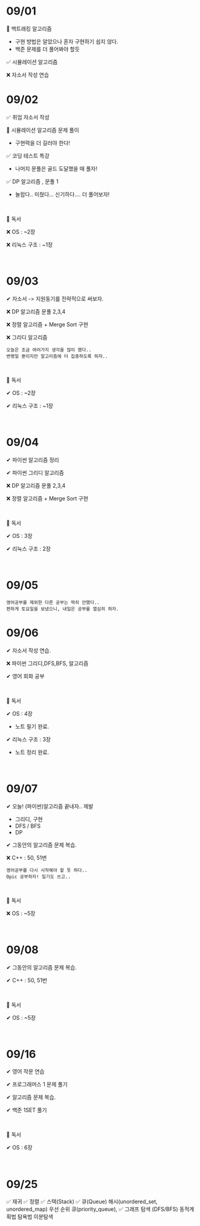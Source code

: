 # 09/01

 🤔 백트래킹 알고리즘 

* 구현 방법은 알았으나 혼자 구현하기 쉽지 않다.
* 백준 문제를 더 풀어봐야 할듯 

✅ 시뮬레이션 알고리즘 

❌ 자소서 작성 연습 



# 09/02

✅ 취업 자소서 작성

🤔 시뮬레이션 알고리즘 문제 풀이 

* 구현력을 더 길러야 한다!

✅ 코딩 테스트 특강

* 나머지 문풀은 골드 도달했을 때 풀자!

✅  DP 알고리즘 , 문풀 1

* 놀랍다.. 미쳤다... 신기하다.... 더 풀어보자!

<br>

🎯 독서  

❌ OS  : ~2장

❌ 리눅스 구조 :  ~1장

<br>

# 09/03

✔ 자소서 -> 지원동기를 전략적으로 써보자.

❌   DP 알고리즘 문풀 2,3,4  

❌   정렬 알고리즘 + Merge Sort 구현

❌   그리디 알고리즘 

```
오늘은 조금 여러가지 생각을 많이 했다..
변명일 뿐이지만 알고리즘에 더 집중하도록 하자..
```

<br>

🎯 독서 

✔ OS  : ~2장

✔ 리눅스 구조 :  ~1장

<br>

# 09/04

✔ 파이썬 알고리즘 정리

✔ 파이썬 그리디 알고리즘 

❌   DP 알고리즘 문풀 2,3,4  

❌   정렬 알고리즘 + Merge Sort 구현

<br>

🎯 독서 

✔ OS  :  3장 

✔ 리눅스 구조 :  2장

<br>

# 09/05

```
영어공부를 제외한 다른 공부는 딱히 안했다..
편하게 토요일을 보냈으니, 내일은 공부를 열심히 하자.
```



# 09/06

✔ 자소서 작성 연습.

❌  파이썬 그리디,DFS,BFS, 알고리즘 

✔ 영어 회화 공부

<br>

🎯 독서 

✔ OS  :  4장 

- 노트 필기 완료.

✔ 리눅스 구조 :  3장

- 노트 정리 완료.

<br>

# 09/07

✔ 오늘! (파이썬)알고리즘 끝내자.. 제발

- 그리디, 구현
- DFS / BFS 
- DP

✔ 그동안의 알고리즘 문제 복습.

❌  C++ : 50, 51번



```
영어공부를 다시 시작해야 할 듯 하다..
Opic 공부하자! 일기도 쓰고..
```

<br>

🎯 독서 

❌  OS  :  ~5장 

<br>

# 09/08

✔ 그동안의 알고리즘 문제 복습.

✔  C++ : 50, 51번

<br>

🎯 독서 

✔  OS  :  ~5장 

<br>



# 09/16

✔ 영어 작문 연습

✔  프로그래머스 1 문제 풀기

✔ 알고리즘 문제 복습.

✔ 백준 1SET 풀기 

<br>

🎯 독서 

✔  OS  :  6장 

<br>

# 09/25

✅ 재귀
✅ 정렬
✅ 스택(Stack)
✅ 큐(Queue)
 해시(unordered_set, unordered_map)
우선 순위 큐(priority_queue),
✅ 그래프 탐색 (DFS/BFS)
동적계획법
탐욕법
이분탐색